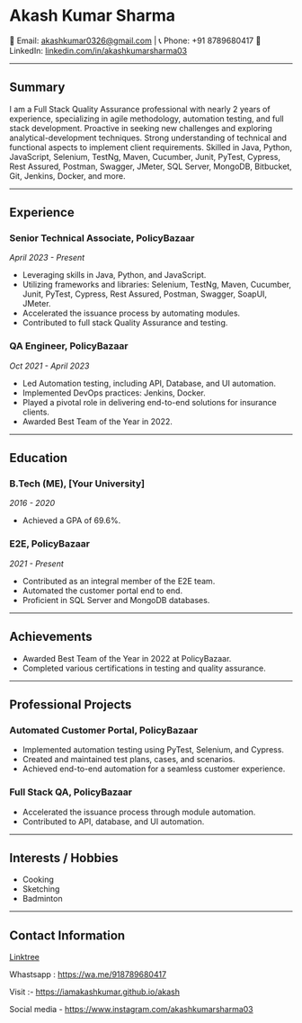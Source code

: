 # Akash Kumar Sharma

📧 Email: akashkumar0326@gmail.com | 📞 Phone: +91 8789680417
🔗 LinkedIn: [linkedin.com/in/akashkumarsharma03](https://www.linkedin.com/in/akashkumarsharma03/)

---

## Summary

I am a Full Stack Quality Assurance professional with nearly 2 years of experience, specializing in agile methodology, automation testing, and full stack development. Proactive in seeking new challenges and exploring analytical-development techniques. Strong understanding of technical and functional aspects to implement client requirements. Skilled in Java, Python, JavaScript, Selenium, TestNg, Maven, Cucumber, Junit, PyTest, Cypress, Rest Assured, Postman, Swagger, JMeter, SQL Server, MongoDB, Bitbucket, Git, Jenkins, Docker, and more.

---

## Experience

### Senior Technical Associate, PolicyBazaar
*April 2023 - Present*
- Leveraging skills in Java, Python, and JavaScript.
- Utilizing frameworks and libraries: Selenium, TestNg, Maven, Cucumber, Junit, PyTest, Cypress, Rest Assured, Postman, Swagger, SoapUI, JMeter.
- Accelerated the issuance process by automating modules.
- Contributed to full stack Quality Assurance and testing.

### QA Engineer, PolicyBazaar
*Oct 2021 - April 2023*
- Led Automation testing, including API, Database, and UI automation.
- Implemented DevOps practices: Jenkins, Docker.
- Played a pivotal role in delivering end-to-end solutions for insurance clients.
- Awarded Best Team of the Year in 2022.

---

## Education

### B.Tech (ME), [Your University]
*2016 - 2020*
- Achieved a GPA of 69.6%.

### E2E, PolicyBazaar
*2021 - Present*
- Contributed as an integral member of the E2E team.
- Automated the customer portal end to end.
- Proficient in SQL Server and MongoDB databases.

---

## Achievements

- Awarded Best Team of the Year in 2022 at PolicyBazaar.
- Completed various certifications in testing and quality assurance.

---

## Professional Projects

### Automated Customer Portal, PolicyBazaar
- Implemented automation testing using PyTest, Selenium, and Cypress.
- Created and maintained test plans, cases, and scenarios.
- Achieved end-to-end automation for a seamless customer experience.

### Full Stack QA, PolicyBazaar
- Accelerated the issuance process through module automation.
- Contributed to API, database, and UI automation.

---

## Interests / Hobbies

- Cooking
- Sketching
- Badminton


---

## Contact Information

[Linktree](https://linktr.ee/akash0326)

Whastsapp : https://wa.me/918789680417

Visit :- https://iamakashkumar.github.io/akash

Social media - https://www.instagram.com/akashkumarsharma03
<!---
Akash0326/Akash0326 is a ✨ special ✨ repository because its `README.md` (this file) appears on your GitHub profile.
You can click the Preview link to take a look at your changes.
--->
